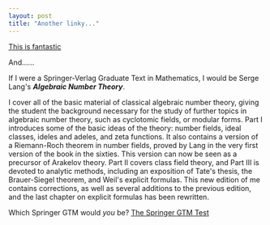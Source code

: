 ```yaml
---
layout: post
title: "Another linky..."
---
```

[This is fantastic][1]

And......

If I were a Springer-Verlag Graduate Text in Mathematics, I would be Serge
Lang's **_Algebraic Number Theory_**.

I cover all of the basic material of classical algebraic number theory, giving
the student the background necessary for the study of further topics in
algebraic number theory, such as cyclotomic fields, or modular forms. Part I
introduces some of the basic ideas of the theory: number fields, ideal
classes, ideles and adeles, and zeta functions. It also contains a version of
a Riemann-Roch theorem in number fields, proved by Lang in the very first
version of the book in the sixties. This version can now be seen as a
precursor of Arakelov theory. Part II covers class field theory, and Part III
is devoted to analytic methods, including an exposition of Tate's thesis, the
Brauer-Siegel theorem, and Weil's explicit formulas. This new edition of me
contains corrections, as well as several additions to the previous edition,
and the last chapter on explicit formulas has been rewritten.

Which Springer GTM would _you_ be? [The Springer GTM Test][3]

   [1]: http://www.ibiblio.org/harris/500milemail.html

   [3]: http://www.math.mcgill.ca/~dsavitt/GTM.html

